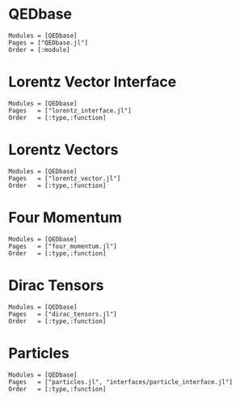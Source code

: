 # QEDbase

```@autodocs
Modules = [QEDbase]
Pages = ["QEDbase.jl"]
Order = [:module]
```

# Lorentz Vector Interface

```@autodocs
Modules = [QEDbase]
Pages   = ["lorentz_interface.jl"]
Order   = [:type,:function]
```

# Lorentz Vectors

```@autodocs
Modules = [QEDbase]
Pages   = ["lorentz_vector.jl"]
Order   = [:type,:function]
```

# Four Momentum

```@autodocs
Modules = [QEDbase]
Pages   = ["four_momentum.jl"]
Order   = [:type,:function]
```

# Dirac Tensors

```@autodocs
Modules = [QEDbase]
Pages   = ["dirac_tensors.jl"]
Order   = [:type,:function]
```

# Particles

```@autodocs
Modules = [QEDbase]
Pages   = ["particles.jl", "interfaces/particle_interface.jl"]
Order   = [:type,:function]
```
